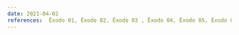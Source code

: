 ```yaml
---
date: 2021-04-02
references:  Êxodo 01, Êxodo 02, Êxodo 03 , Êxodo 04, Êxodo 05, Êxodo 06, Êxodo 07, Êxodo 08, Êxodo 09, Êxodo 10, Êxodo 11, Êxodo 12
---
```


